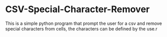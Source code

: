 # CSV-Special-Character-Remover
This is a simple python program that prompt the user for a csv and remove special characters from cells, the characters can be defined by the use.r
